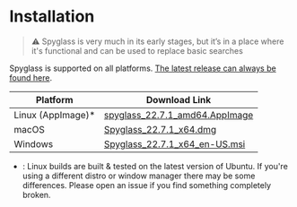 # Installation

> ⚠️ Spyglass is very much in its early stages, but it’s in a place where it's
> functional and can be used to replace basic searches

Spyglass is supported on all platforms. [The latest release can always be found here][release-page].

| Platform          | Download Link |
| ----------------- | --------------------------------------------- |
| Linux (AppImage)* | [spyglass_22.7.1_amd64.AppImage][linux-link]  |
| macOS             | [Spyglass_22.7.1_x64.dmg][osx-link]           |
| Windows           | [Spyglass_22.7.1_x64_en-US.msi][windows-link] |


* : Linux builds are built & tested on the latest version of Ubuntu. If you're using
a different distro or window manager there may be some differences. Please open an issue
if you find something completely broken.

[release-page]: https://github.com/a5huynh/spyglass/releases
[linux-link]: https://github.com/a5huynh/spyglass/releases/download/v2022.7.1/spyglass_22.7.1_amd64.AppImage
[osx-link]: https://github.com/a5huynh/spyglass/releases/download/v2022.7.1/Spyglass_22.7.1_x64.dmg
[windows-link]: https://github.com/a5huynh/spyglass/releases/download/v2022.7.1/Spyglass_22.7.1_x64_en-US.msi